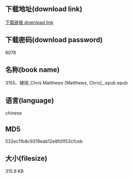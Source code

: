## 下载地址(download link)
[下载链接 download link](https://voluble-croquembouche-d321dc.netlify.app/?s=3155%E3%80%81%E7%A1%AC%E7%90%83_Chris+Matthews+%5BMatthews%2C+Chris%5D_.epub)

## 下载密码(download password)
8078

## 名称(book name)
3155、硬球_Chris Matthews [Matthews, Chris]_.epub.epub

## 语言(language)
chinese

## MD5
532ec11b8c9319eab12e8fd1f53cfceb

## 大小(filesize)
315.9 KB

